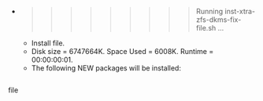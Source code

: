 * >>>>>>>>> Running inst-xtra-zfs-dkms-fix-file.sh ...
  * Install file.
  * Disk size = 6747664K. Space Used = 6008K. Runtime = 00:00:00:01.
  * The following NEW packages will be installed:
  ```bash
file
  ```
